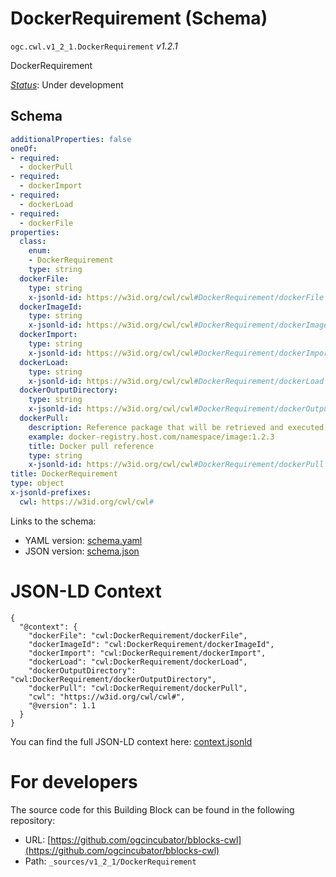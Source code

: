 
# DockerRequirement (Schema)

`ogc.cwl.v1_2_1.DockerRequirement` *v1.2.1*

DockerRequirement

[*Status*](http://www.opengis.net/def/status): Under development

## Schema

```yaml
additionalProperties: false
oneOf:
- required:
  - dockerPull
- required:
  - dockerImport
- required:
  - dockerLoad
- required:
  - dockerFile
properties:
  class:
    enum:
    - DockerRequirement
    type: string
  dockerFile:
    type: string
    x-jsonld-id: https://w3id.org/cwl/cwl#DockerRequirement/dockerFile
  dockerImageId:
    type: string
    x-jsonld-id: https://w3id.org/cwl/cwl#DockerRequirement/dockerImageId
  dockerImport:
    type: string
    x-jsonld-id: https://w3id.org/cwl/cwl#DockerRequirement/dockerImport
  dockerLoad:
    type: string
    x-jsonld-id: https://w3id.org/cwl/cwl#DockerRequirement/dockerLoad
  dockerOutputDirectory:
    type: string
    x-jsonld-id: https://w3id.org/cwl/cwl#DockerRequirement/dockerOutputDirectory
  dockerPull:
    description: Reference package that will be retrieved and executed by CWL.
    example: docker-registry.host.com/namespace/image:1.2.3
    title: Docker pull reference
    type: string
    x-jsonld-id: https://w3id.org/cwl/cwl#DockerRequirement/dockerPull
title: DockerRequirement
type: object
x-jsonld-prefixes:
  cwl: https://w3id.org/cwl/cwl#

```

Links to the schema:

* YAML version: [schema.yaml](https://ogcincubator.github.io/bblocks-cwl/build/annotated/cwl/v1_2_1/DockerRequirement/schema.json)
* JSON version: [schema.json](https://ogcincubator.github.io/bblocks-cwl/build/annotated/cwl/v1_2_1/DockerRequirement/schema.yaml)


# JSON-LD Context

```jsonld
{
  "@context": {
    "dockerFile": "cwl:DockerRequirement/dockerFile",
    "dockerImageId": "cwl:DockerRequirement/dockerImageId",
    "dockerImport": "cwl:DockerRequirement/dockerImport",
    "dockerLoad": "cwl:DockerRequirement/dockerLoad",
    "dockerOutputDirectory": "cwl:DockerRequirement/dockerOutputDirectory",
    "dockerPull": "cwl:DockerRequirement/dockerPull",
    "cwl": "https://w3id.org/cwl/cwl#",
    "@version": 1.1
  }
}
```

You can find the full JSON-LD context here:
[context.jsonld](https://ogcincubator.github.io/bblocks-cwl/build/annotated/cwl/v1_2_1/DockerRequirement/context.jsonld)


# For developers

The source code for this Building Block can be found in the following repository:

* URL: [https://github.com/ogcincubator/bblocks-cwl](https://github.com/ogcincubator/bblocks-cwl)
* Path: `_sources/v1_2_1/DockerRequirement`

